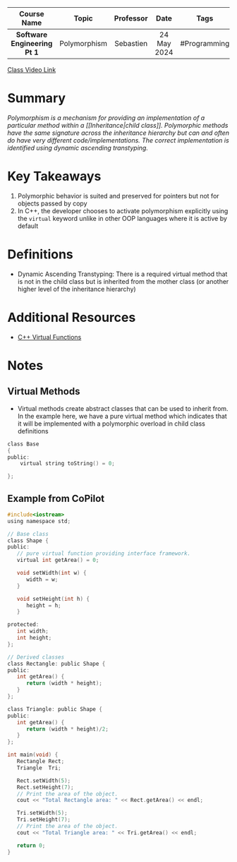 |          Course Name          |    Topic     | Professor |    Date     |     Tags     |
| :---------------------------: | :----------: | :-------: | :---------: | :----------: |
| **Software Engineering Pt 1** | Polymorphism | Sebastien | 24 May 2024 | #Programming |

[Class Video Link](https://dstisas-my.sharepoint.com/personal/gordon_moore_nuc_dsti_institute/_layouts/15/stream.aspx?id=%2Fpersonal%2Fgordon%5Fmoore%5Fnuc%5Fdsti%5Finstitute%2FDocuments%2FRecordings%2FS24%2D%20DS%20%26%20Common%20LINK%20DS%5FDA%5FDE%2D20240524%5F095027%2DMeeting%20Recording%201%2Emp4&nav=eyJyZWZlcnJhbEluZm8iOnsicmVmZXJyYWxBcHAiOiJTdHJlYW1XZWJBcHAiLCJyZWZlcnJhbFZpZXciOiJTaGFyZURpYWxvZy1MaW5rIiwicmVmZXJyYWxBcHBQbGF0Zm9ybSI6IldlYiIsInJlZmVycmFsTW9kZSI6InZpZXcifX0&ga=1&referrer=StreamWebApp%2EWeb&referrerScenario=AddressBarCopied%2Eview%2E6b8e88c8%2D8029%2D4ed7%2D99c8%2De25ac3f71216)

# Summary
*Polymorphism is a mechanism for providing an implementation of a particular method within a [[Inheritance|child class]]. Polymorphic methods have the same signature across the inheritance hierarchy but can and often do have very different code/implementations. The correct implementation is identified using dynamic ascending transtyping.*

# Key Takeaways
1. Polymorphic behavior is suited and preserved for pointers but not for objects passed by copy
2. In C++, the developer chooses to activate polymorphism explicitly using the `virtual` keyword unlike in other OOP languages where it is active by default

# Definitions
- Dynamic Ascending Transtyping: There is a required virtual method that is not in the child class but is inherited from the mother class (or another higher level of the inheritance hierarchy)

# Additional Resources
- [C++ Virtual Functions](https://www.geeksforgeeks.org/virtual-function-cpp/)

# Notes
## Virtual Methods
- Virtual methods create abstract classes that can be used to inherit from. In the example here, we have a pure virtual method which indicates that it will be implemented with a polymorphic overload in child class definitions
```c
class Base
{
public:
	virtual string toString() = 0;

};
```

## Example from CoPilot
```c
#include<iostream>
using namespace std;

// Base class
class Shape {
public:
   // pure virtual function providing interface framework.
   virtual int getArea() = 0;

   void setWidth(int w) {
      width = w;
   }

   void setHeight(int h) {
      height = h;
   }

protected:
   int width;
   int height;
};

// Derived classes
class Rectangle: public Shape {
public:
   int getArea() { 
      return (width * height); 
   }
};

class Triangle: public Shape {
public:
   int getArea() { 
      return (width * height)/2; 
   }
};

int main(void) {
   Rectangle Rect;
   Triangle  Tri;

   Rect.setWidth(5);
   Rect.setHeight(7);
   // Print the area of the object.
   cout << "Total Rectangle area: " << Rect.getArea() << endl;

   Tri.setWidth(5);
   Tri.setHeight(7);
   // Print the area of the object.
   cout << "Total Triangle area: " << Tri.getArea() << endl; 

   return 0;
}
```
